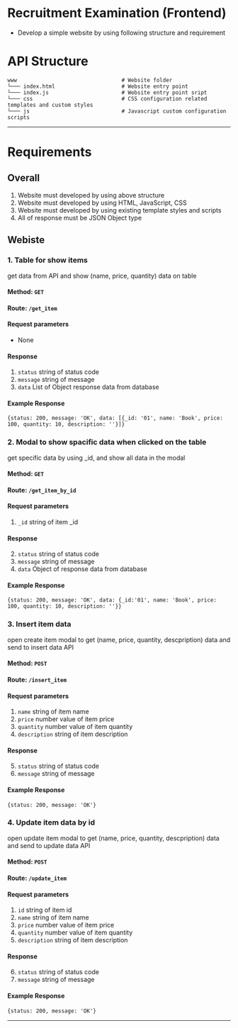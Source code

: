 # Recruitment Examination (Frontend)
* Develop a simple website by using following structure and requirement

# API Structure
    www                                 # Website folder
    └─── index.html                     # Website entry point
    └─── index.js                       # Website entry point sript
    └─── css                            # CSS configuration related templates and custom styles
    └─── js                             # Javascript custom configuration scripts

- - -

# Requirements
## Overall 
1. Website must developed by using above structure
2. Website must developed by using HTML, JavaScript, CSS
3. Website must developed by using existing template styles and scripts
4. All of response must be JSON Object type

## Webiste

### 1. Table for show items
   get data from API and show (name, price, quantity) data on table
   #### Method: `GET`
   #### Route: `/get_item`
   #### Request parameters 
   - None
   #### Response
   1. `status` string of status code
   2. `message` string of message
   3. `data` List of Object response data from database
   #### Example Response
   ```
   {status: 200, message: 'OK', data: [{_id: '01', name: 'Book', price: 100, quantity: 10, description: ''}]}
   ```

### 2. Modal to show spacific data when clicked on the table
   get specific data by using _id, and show all data in the modal
   #### Method: `GET`
   #### Route: `/get_item_by_id`
   #### Request parameters  
   1. `_id` string of item _id
   #### Response
   2. `status` string of status code
   3. `message` string of message
   4. `data` Object of response data from database
   #### Example Response
   ```
   {status: 200, message: 'OK', data: {_id:'01', name: 'Book', price: 100, quantity: 10, description: ''}}
   ```

### 3. Insert item data
   open create item modal to get (name, price, quantity, descpription) data and send to insert data API
   #### Method: `POST`
   #### Route: `/insert_item`
   #### Request parameters  
   1. `name` string of item name
   2. `price` number value of item price
   3. `quantity` number value of item quantity
   4. `description` string of item description
   #### Response
   5. `status` string of status code
   6. `message` string of message
   #### Example Response
   ```
   {status: 200, message: 'OK'}
   ```

### 4. Update item data by id
   open update item modal to get (name, price, quantity, descpription) data and send to update data API
   #### Method: `POST`
   #### Route: `/update_item`
   #### Request parameters  
   1. `id` string of item id
   2. `name` string of item name
   3. `price` number value of item price
   4. `quantity` number value of item quantity
   5. `description` string of item description
   #### Response
   6. `status` string of status code
   7. `message` string of message
   #### Example Response
   ```
   {status: 200, message: 'OK'}
   ```

- - -